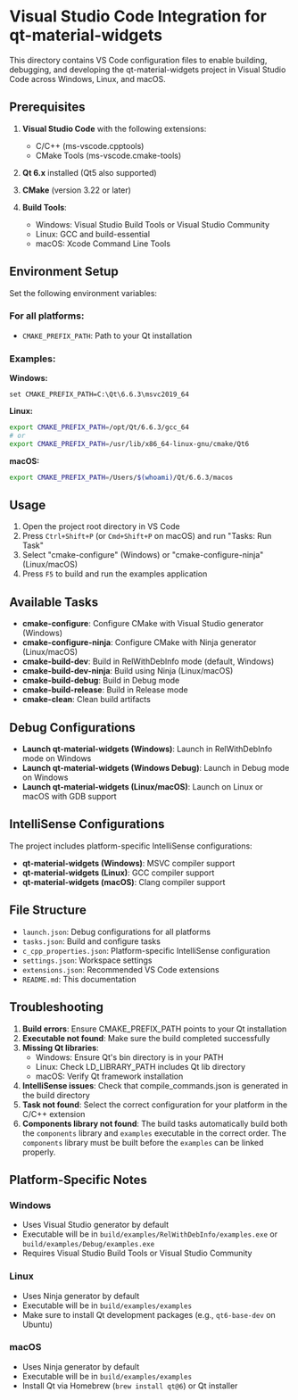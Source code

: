 # Visual Studio Code Integration for qt-material-widgets

This directory contains VS Code configuration files to enable building, debugging, and developing the qt-material-widgets project in Visual Studio Code across Windows, Linux, and macOS.

## Prerequisites

1. **Visual Studio Code** with the following extensions:
   - C/C++ (ms-vscode.cpptools)
   - CMake Tools (ms-vscode.cmake-tools)

2. **Qt 6.x** installed (Qt5 also supported)

3. **CMake** (version 3.22 or later)

4. **Build Tools**:
   - Windows: Visual Studio Build Tools or Visual Studio Community
   - Linux: GCC and build-essential
   - macOS: Xcode Command Line Tools

## Environment Setup

Set the following environment variables:

### For all platforms:
- `CMAKE_PREFIX_PATH`: Path to your Qt installation

### Examples:

**Windows:**
```batch
set CMAKE_PREFIX_PATH=C:\Qt\6.6.3\msvc2019_64
```

**Linux:**
```bash
export CMAKE_PREFIX_PATH=/opt/Qt/6.6.3/gcc_64
# or
export CMAKE_PREFIX_PATH=/usr/lib/x86_64-linux-gnu/cmake/Qt6
```

**macOS:**
```bash
export CMAKE_PREFIX_PATH=/Users/$(whoami)/Qt/6.6.3/macos
```

## Usage

1. Open the project root directory in VS Code
2. Press `Ctrl+Shift+P` (or `Cmd+Shift+P` on macOS) and run "Tasks: Run Task" 
3. Select "cmake-configure" (Windows) or "cmake-configure-ninja" (Linux/macOS)
4. Press `F5` to build and run the examples application

## Available Tasks

- **cmake-configure**: Configure CMake with Visual Studio generator (Windows)
- **cmake-configure-ninja**: Configure CMake with Ninja generator (Linux/macOS)
- **cmake-build-dev**: Build in RelWithDebInfo mode (default, Windows)
- **cmake-build-dev-ninja**: Build using Ninja (Linux/macOS)
- **cmake-build-debug**: Build in Debug mode
- **cmake-build-release**: Build in Release mode
- **cmake-clean**: Clean build artifacts

## Debug Configurations

- **Launch qt-material-widgets (Windows)**: Launch in RelWithDebInfo mode on Windows
- **Launch qt-material-widgets (Windows Debug)**: Launch in Debug mode on Windows
- **Launch qt-material-widgets (Linux/macOS)**: Launch on Linux or macOS with GDB support

## IntelliSense Configurations

The project includes platform-specific IntelliSense configurations:
- **qt-material-widgets (Windows)**: MSVC compiler support
- **qt-material-widgets (Linux)**: GCC compiler support
- **qt-material-widgets (macOS)**: Clang compiler support

## File Structure

- `launch.json`: Debug configurations for all platforms
- `tasks.json`: Build and configure tasks
- `c_cpp_properties.json`: Platform-specific IntelliSense configuration
- `settings.json`: Workspace settings
- `extensions.json`: Recommended VS Code extensions
- `README.md`: This documentation

## Troubleshooting

1. **Build errors**: Ensure CMAKE_PREFIX_PATH points to your Qt installation
2. **Executable not found**: Make sure the build completed successfully
3. **Missing Qt libraries**: 
   - Windows: Ensure Qt's bin directory is in your PATH
   - Linux: Check LD_LIBRARY_PATH includes Qt lib directory
   - macOS: Verify Qt framework installation
4. **IntelliSense issues**: Check that compile_commands.json is generated in the build directory
5. **Task not found**: Select the correct configuration for your platform in the C/C++ extension
6. **Components library not found**: The build tasks automatically build both the `components` library and `examples` executable in the correct order. The `components` library must be built before the `examples` can be linked properly.

## Platform-Specific Notes

### Windows
- Uses Visual Studio generator by default
- Executable will be in `build/examples/RelWithDebInfo/examples.exe` or `build/examples/Debug/examples.exe`
- Requires Visual Studio Build Tools or Visual Studio Community

### Linux
- Uses Ninja generator by default
- Executable will be in `build/examples/examples`
- Make sure to install Qt development packages (e.g., `qt6-base-dev` on Ubuntu)

### macOS
- Uses Ninja generator by default
- Executable will be in `build/examples/examples`
- Install Qt via Homebrew (`brew install qt@6`) or Qt installer